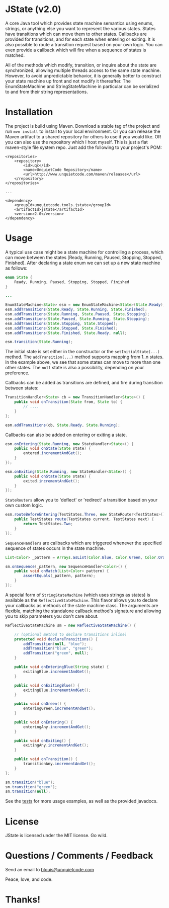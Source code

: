 # JState (v2.0)
A core Java tool which provides state machine semantics using enums, strings, or anything else you
want to represent the various states. States have transitions which can move them to other states.
Callbacks are provided for transitions, and for each state when entering or exiting. It is also
possible to route a transition request based on your own logic. You can even provide a callback
which will fire when a sequence of states is matched.

All of the methods which modify, transition, or inquire about the state are synchronized, allowing
multiple threads access to the same state machine. However, to avoid unpredictable behavior, it is
generally better to construct your state machine up front and not modify it thereafter. The
EnumStateMachine and StringStateMachine in particular can be serialized to and from their string
representations.

# Installation
The project is build using Maven. Download a stable tag of the project and run
`mvn install` to install to your local environment. Or you can release the Maven artifact to a shared
repository for others to use if you would like. OR  you can also use the repository which I host myself.
This is just a flat maven-style file system repo. Just add the following to your project's POM:
```
<repositories>
    <repository>
        <id>uqc</id>
        <name>UnquietCode Repository</name>
        <url>http://www.unquietcode.com/maven/releases</url>
    </repository>
</repositories>

...

<dependency>
    <groupId>unquietcode.tools.jstate</groupId>
    <artifactId>jstate</artifactId>
    <version>2.0</version>
</dependency>
```

# Usage
A typical use case might be a state machine for controlling a process, which can move between the
states [Ready, Running, Paused, Stopping, Stopped, Finished]. After declaring a state enum we can
set up a new state machine as follows:

```java
enum State {
    Ready, Running, Paused, Stopping, Stopped, Finished
}

...

EnumStateMachine<State> esm = new EnumStateMachine<State>(State.Ready);
esm.addTransitions(State.Ready, State.Running, State.Finished);
esm.addTransitions(State.Running, State.Paused, State.Stopping);
esm.addTransitions(State.Paused, State.Running, State.Stopping);
esm.addTransitions(State.Stopping, State.Stopped);
esm.addTransitions(State.Stopped, State.Finished);
esm.addTransitions(State.Finished, State.Ready, null);

esm.transition(State.Running);
```

The initial state is set either in the constructor or the `setInitialState(...)` method. The `addTransition(...)`
method supports mapping from 1..n states. In the example above, we see that some states can move to more than
one other states. The `null` state is also a possibility, depending on your preference.

Callbacks can be added as transitions are defined, and fire during transition between states:

```java
TransitionHandler<State> cb = new TransitionHandler<State>() {
    public void onTransition(State from, State to) {
        // ....
    }
};

esm.addTransitions(cb, State.Ready, State.Running);
```

Callbacks can also be added on entering or exiting a state.
```java
esm.onEntering(State.Running, new StateHandler<State>() {
	public void onState(State state) {
		entered.incrementAndGet();
	}
});

esm.onExiting(State.Running, new StateHandler<State>() {
	public void onState(State state) {
		exited.incrementAndGet();
	}
});
```

`StateRouters` allow you to 'deflect' or 'redirect' a transition based on your own custom logic.
```java
esm.routeBeforeEntering(TestStates.Three, new StateRouter<TestStates>() {
	public TestStates route(TestStates current, TestStates next) {
		return TestStates.Two;
	}
});
```

`SequenceHandlers` are callbacks which are triggered whenever the specified sequence of states
occurs in the state machine.
```java
List<Color> _pattern = Arrays.asList(Color.Blue, Color.Green, Color.Orange);

sm.onSequence(_pattern, new SequenceHandler<Color>() {
	public void onMatch(List<Color> pattern) {
		assertEquals(_pattern, pattern);
	}
});
```

A special form of `StringStateMachine` (which uses strings as states) is available as the `ReflectiveStateMachine`.
This flavor allows you to declare your callbacks as methods of the state machine class. The arguments are flexible, matching the standalone callback
method's signature and allowing you to skip parameters you don't care about.
```java
ReflectiveStateMachine sm = new ReflectiveStateMachine() {

	// (optional method to declare transitions inline)
	protected void declareTransitions() {
		addTransition(null, "blue");
		addTransition("blue", "green");
		addTransition("green", null);
	}

	public void onEnteringBlue(String state) {
		exitingBlue.incrementAndGet();
	}

	public void onExitingBlue() {
		exitingBlue.incrementAndGet();
	}

	public void onGreen() {
		enteringGreen.incrementAndGet();
	}

	public void onEntering() {
		enteringAny.incrementAndGet();
	}

	public void onExiting() {
		exitingAny.incrementAndGet();
	}

	public void onTransition() {
		transitionAny.incrementAndGet();
	}
};

sm.transition("blue");
sm.transition("green");
sm.transition(null);
```


See the [tests](src/test/java/unquietcode/tools/esm/EnumStateMachine_T.java)
for more usage examples, as well as the provided javadocs.

# License
JState is licensed under the MIT license. Go wild.

# Questions / Comments / Feedback
Send an email to blouis@unquietcode.com
  
Peace, love, and code.

# Thanks!
